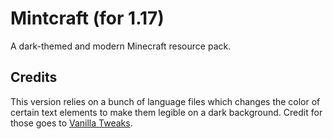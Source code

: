 # Mintcraft (for 1.17)
A dark-themed and modern Minecraft resource pack.

## Credits
This version relies on a bunch of language files which changes the color of certain text elements to make them legible on a dark background. Credit for those goes to [Vanilla Tweaks](https://vanillatweaks.net/).